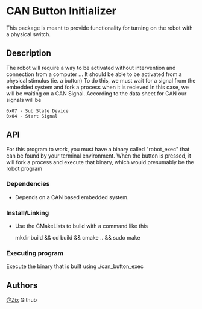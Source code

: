 # CAN Button Initializer

This package is meant to provide functionality for turning on the robot with a physical switch.

## Description

The robot will require a way to be activated without intervention and connection from a computer ... 
It should be able to be activated from a physical stimulus (ie. a button)
To do this, we must wait for a signal from the embedded system and fork a process when it is recieved
In this case, we will be waiting on a CAN Signal. According to the data sheet for CAN our signals will be 

    0x07 - Sub State Device
    0x04 - Start Signal

## API

For this program to work, you must have a binary called "robot_exec" that can be found by your terminal environment. When the button is pressed, it will fork a process and execute that binary, which would presumably be the robot program

### Dependencies

* Depends on a CAN based embedded system.

### Install/Linking

* Use the CMakeLists to build with a command like this 

    mkdir build && cd build && cmake .. && sudo make

### Executing program

Execute the binary that is built using ./can_button_exec

## Authors

[@Zix](https://github.com/Repo-Factory/) Github
